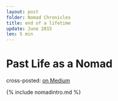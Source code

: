 ```yaml
---
layout: post
folder: Nomad Chronicles
title: end of a lifetime
update: June 2015
len: 5 min
---
```

# Past Life as a Nomad

<div class="essay-subtext">cross-posted: <a href="https://medium.com/@keerthiko">on Medium</a></div>

{% include nomadintro.md %}

